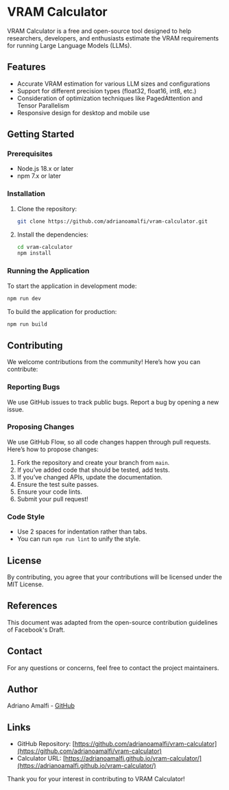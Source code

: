 # VRAM Calculator

VRAM Calculator is a free and open-source tool designed to help researchers, developers, and enthusiasts estimate the VRAM requirements for running Large Language Models (LLMs).

## Features

- Accurate VRAM estimation for various LLM sizes and configurations
- Support for different precision types (float32, float16, int8, etc.)
- Consideration of optimization techniques like PagedAttention and Tensor Parallelism
- Responsive design for desktop and mobile use

## Getting Started

### Prerequisites

- Node.js 18.x or later
- npm 7.x or later

### Installation

1. Clone the repository:
    ```sh
    git clone https://github.com/adrianoamalfi/vram-calculator.git
    ```
2. Install the dependencies:
    ```sh
    cd vram-calculator
    npm install
    ```

### Running the Application

To start the application in development mode:
```sh
npm run dev
```

To build the application for production:
```sh
npm run build
```

## Contributing

We welcome contributions from the community! Here’s how you can contribute:

### Reporting Bugs

We use GitHub issues to track public bugs. Report a bug by opening a new issue.

### Proposing Changes

We use GitHub Flow, so all code changes happen through pull requests. Here’s how to propose changes:

1. Fork the repository and create your branch from `main`.
2. If you’ve added code that should be tested, add tests.
3. If you’ve changed APIs, update the documentation.
4. Ensure the test suite passes.
5. Ensure your code lints.
6. Submit your pull request!

### Code Style

- Use 2 spaces for indentation rather than tabs.
- You can run `npm run lint` to unify the style.

## License

By contributing, you agree that your contributions will be licensed under the MIT License.

## References

This document was adapted from the open-source contribution guidelines of Facebook's Draft.

## Contact

For any questions or concerns, feel free to contact the project maintainers.

## Author

Adriano Amalfi - [GitHub](https://github.com/adrianoamalfi)

## Links

- GitHub Repository: [https://github.com/adrianoamalfi/vram-calculator](https://github.com/adrianoamalfi/vram-calculator)
- Calculator URL: [https://adrianoamalfi.github.io/vram-calculator/](https://adrianoamalfi.github.io/vram-calculator/)

Thank you for your interest in contributing to VRAM Calculator!